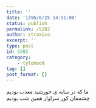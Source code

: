 ```yaml
---
title: ''
date: '1396/6/25 14:51:00'
status: publish
permalink: /5202
author: straxico
excerpt: ''
type: post
id: 5202
category:
    - tytomood
tag: []
post_format: []
---
```

ما که در سایه ی خورشید معذب بودیم  
چشممان کور سزاوار همین شب بودیم